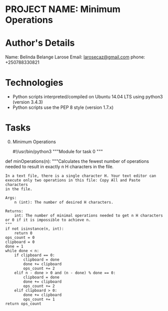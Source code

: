 # PROJECT NAME: Minimum Operations

# Author's Details

  Name: Belinda Belange Larose
  Email: larosecaz@gmail.com
  phone: +250788330821

# Technologies

  * Python scripts interpreted/compiled on Ubuntu 14.04 LTS using python3 (version 3.4.3)
  * Python scripts use the PEP 8 style (version 1.7.x)

# Tasks 

 0. Minimum Operations

    #!/usr/bin/python3
"""Module for task 0
"""


def minOperations(n):
    """Calculates the fewest number of operations needed to result in
    exactly n H characters in the file.

    In a text file, there is a single character H. Your text editor can
    execute only two operations in this file: Copy All and Paste characters
    in the file.

    Args:
        n (int): The number of desired H characters.

    Returns:
        int: The number of minimal operations needed to get n H characters
    or 0 if it is impossible to achieve n.
    """
    if not isinstance(n, int):
        return 0
    ops_count = 0
    clipboard = 0
    done = 1
    while done < n:
        if clipboard == 0:
            clipboard = done
            done += clipboard
            ops_count += 2
        elif n - done > 0 and (n - done) % done == 0:
            clipboard = done
            done += clipboard
            ops_count += 2
        elif clipboard > 0:
            done += clipboard
            ops_count += 1
    return ops_count
